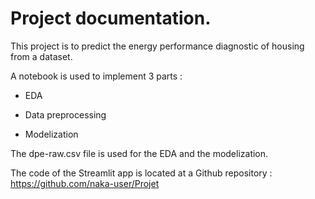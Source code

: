 

# Project documentation.


This project is to predict the energy performance diagnostic of housing from a dataset.

A notebook is used to implement 3 parts :

- EDA

- Data preprocessing

- Modelization


The dpe-raw.csv file is used for the EDA and the modelization.

The code of the Streamlit app is located at a Github repository : https://github.com/naka-user/Projet



